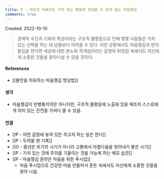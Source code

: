 ```yaml
---
title: P - 악조건 속에서도 가치 있는 행동에 전념할 수 있게 돕는 마음챙김
comments: true
---
```


Created: 2022-10-10

>경제적 수단과 기회의 특권이라는 구조적 불평등으로 인해 몇몇 사람들은 가치 있는 선택을 하는 데 남들보다 어려울 수 있다. 이런 상황에서도 마음챙김과 받아들임을 한다면 세상에 대한 분노와 적개심이라는 감정의 뒤엉킴 속에서도 자신에게 소중한 것들을 찾아나설 수 있을 것이다.

#### References
- [[불안을 치유하는 마음챙김 명상법]]

#### 생각
- 마음챙김이 만병통치약은 아니지만, 구조적 불평등에 노출돼 있을 때조차 스스로에게 의미 있는 진전을 가져다 줄 수 있음.

#### 연결
- [[P - 어떤 감정에 놓여 있든 하고자 하는 일은 한다]]
- [[P - 두려울 땐 기록]]
- [[O - 중년은 위기의 시기가 아니라 고통에서 아름다움을 빚어내기 좋은 시기]]
- [[P - 가치 있는 것에 주의를 기울이는 것을 가능케 하는 메모 습관]]
- [[P - 마음챙김 훈련은 마음을 위한 푸시업]]
    - 마음 푸시업으로 건강한 마음 만들어서 혼돈 속에서도 자신에게 소중한 것들을 찾아 나섦.
